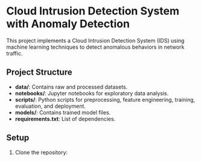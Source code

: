 # Cloud Intrusion Detection System with Anomaly Detection

This project implements a Cloud Intrusion Detection System (IDS) using machine learning techniques to detect anomalous behaviors in network traffic.

## Project Structure

- **data/**: Contains raw and processed datasets.
- **notebooks/**: Jupyter notebooks for exploratory data analysis.
- **scripts/**: Python scripts for preprocessing, feature engineering, training, evaluation, and deployment.
- **models/**: Contains trained model files.
- **requirements.txt**: List of dependencies.

## Setup

1. Clone the repository:
